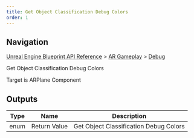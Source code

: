 ```yaml
---
title: Get Object Classification Debug Colors
order: 1
---
```

## Navigation

[Unreal Engine Blueprint API Reference](https://dev.epicgames.com/documentation/en-us/unreal-engine/BlueprintAPI) > [AR Gameplay](https://dev.epicgames.com/documentation/en-us/unreal-engine/BlueprintAPI/ARGameplay) > [Debug](https://dev.epicgames.com/documentation/en-us/unreal-engine/BlueprintAPI/ARGameplay/Debug)

Get Object Classification Debug Colors

Target is ARPlane Component

## Outputs

| Type | Name | Description |
| --- | --- | --- |
| enum | Return Value | Get Object Classification Debug Colors |
